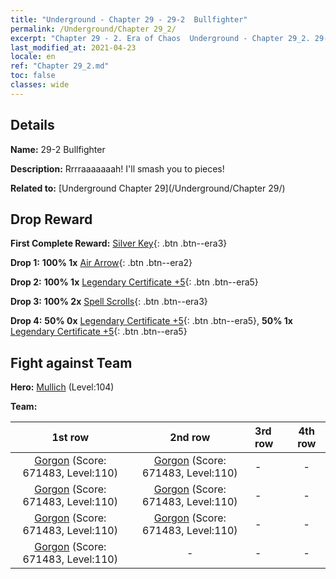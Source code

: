 ```yaml
---
title: "Underground - Chapter 29 - 29-2  Bullfighter"
permalink: /Underground/Chapter 29_2/
excerpt: "Chapter 29 - 2. Era of Chaos  Underground - Chapter 29_2. 29-2  Bullfighter"
last_modified_at: 2021-04-23
locale: en
ref: "Chapter 29_2.md"
toc: false
classes: wide
---
```


## Details

 **Name:** 29-2  Bullfighter

 **Description:**       Rrrraaaaaaah! I'll smash you to pieces!

 **Related to:** [Underground Chapter 29](/Underground/Chapter 29/)

## Drop Reward

 **First Complete Reward:** [Silver Key](/Items/con_693/){: .btn .btn--era3}

 **Drop 1:** **100% 1x** [Air Arrow](/Items/her_449/){: .btn .btn--era2}

 **Drop 2:** **100% 1x** [Legendary Certificate +5](/Items/mat_102/){: .btn .btn--era5}

 **Drop 3:** **100% 2x** [Spell Scrolls](/Items/con_694/){: .btn .btn--era3}

 **Drop 4:** **50% 0x** [Legendary Certificate +5](/Items/mat_102/){: .btn .btn--era5}, **50% 1x** [Legendary Certificate +5](/Items/mat_102/){: .btn .btn--era5}


## Fight against Team
 **Hero:** [Mullich](/heroes/Mullich/) (Level:104)

 **Team:**


  | 1st row | 2nd row | 3rd row | 4th row |
  |:----:|:----:|:----|:----:|
  | [Gorgon](/units/Gorgon/) (Score: 671483, Level:110)  | [Gorgon](/units/Gorgon/) (Score: 671483, Level:110)  | - | - |
  | [Gorgon](/units/Gorgon/) (Score: 671483, Level:110)  | [Gorgon](/units/Gorgon/) (Score: 671483, Level:110)  | - | - |
  | [Gorgon](/units/Gorgon/) (Score: 671483, Level:110)  | [Gorgon](/units/Gorgon/) (Score: 671483, Level:110)  | - | - |
  | [Gorgon](/units/Gorgon/) (Score: 671483, Level:110)  | - | - | - |


